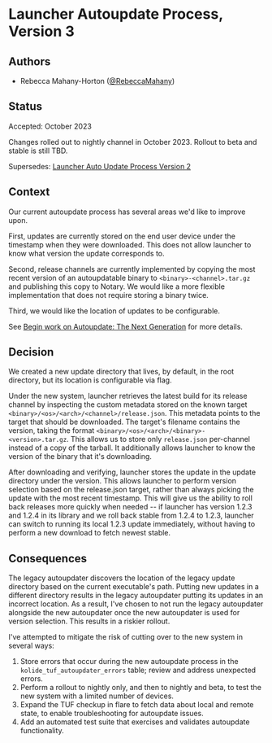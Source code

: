 # Launcher Autoupdate Process, Version 3

## Authors

- Rebecca Mahany-Horton ([@RebeccaMahany](https://github.com/RebeccaMahany))

## Status

Accepted: October 2023

Changes rolled out to nightly channel in October 2023. Rollout to beta and
stable is still TBD.

Supersedes: [Launcher Auto Update Process Version 2](2019-09-05_autoupdate_v2.md)

## Context

Our current autoupdate process has several areas we'd like to improve upon.

First, updates are currently stored on the end user device under the timestamp
when they were downloaded. This does not allow launcher to know what version
the update corresponds to.

Second, release channels are currently implemented by copying the most recent
version of an autoupdatable binary to `<binary>-<channel>.tar.gz` and publishing
this copy to Notary. We would like a more flexible implementation that does not
require storing a binary twice.

Third, we would like the location of updates to be configurable.

See [Begin work on Autoupdate: The Next Generation](https://github.com/kolide/launcher/issues/954)
for more details.

## Decision

We created a new update directory that lives, by default, in the root
directory, but its location is configurable via flag.

Under the new system, launcher retrieves the latest build for its release
channel by inspecting the custom metadata stored on the known target
`<binary>/<os>/<arch>/<channel>/release.json`. This metadata points to the
target that should be downloaded. The target's filename contains the version,
taking the format `<binary>/<os>/<arch>/<binary>-<version>.tar.gz`. This allows
us to store only `release.json` per-channel instead of a copy of the tarball.
It additionally allows launcher to know the version of the binary that it's
downloading.

After downloading and verifying, launcher stores the update in the update
directory under the version. This allows launcher to perform version selection
based on the release.json target, rather than always picking the update with
the most recent timestamp. This will give us the ability to roll back releases
more quickly when needed -- if launcher has version 1.2.3 and 1.2.4 in its
library and we roll back stable from 1.2.4 to 1.2.3, launcher can switch to
running its local 1.2.3 update immediately, without having to perform a new
download to fetch newest stable.

## Consequences

The legacy autoupdater discovers the location of the legacy update directory
based on the current executable's path. Putting new updates in a different
directory results in the legacy autoupdater putting its updates in an incorrect
location. As a result, I've chosen to not run the legacy autoupdater alongside
the new autoupdater once the new autoupdater is used for version selection.
This results in a riskier rollout.

I've attempted to mitigate the risk of cutting over to the new system in
several ways:

1. Store errors that occur during the new autoupdate process in the
`kolide_tuf_autoupdater_errors` table; review and address unexpected errors.
1. Perform a rollout to nightly only, and then to nightly and beta, to test the
new system with a limited number of devices.
1. Expand the TUF checkup in flare to fetch data about local and remote state,
to enable troubleshooting for autoupdate issues.
1. Add an automated test suite that exercises and validates autoupdate
functionality.
